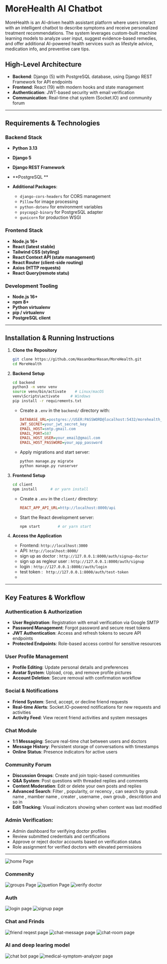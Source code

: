 # MoreHealth AI Chatbot
MoreHealth is an AI-driven health assistant platform where users interact with an intelligent chatbot to describe symptoms and receive personalized treatment recommendations. The system leverages custom-built machine learning models to analyze user input, suggest evidence-based remedies, and offer additional AI-powered health services such as lifestyle advice, medication info, and preventive care tips.

## High-Level Architecture

* **Backend**: Django (5) with PostgreSQL database, using Django REST Framework for API endpoints
* **Frontend**: React (19) with modern hooks and state management
* **Authentication**: JWT-based security with email verification
* **Communication**: Real-time chat system (Socket.IO) and community forum

---

## Requirements & Technologies

### Backend Stack

* **Python 3.13**
* **Django 5**
* **Django REST Framework**
* **PostgreSQL **
* **Additional Packages**:

  * `django-cors-headers` for CORS management
  * `Pillow` for image processing
  * `python-dotenv` for environment variables
  * `psycopg2-binary` for PostgreSQL adapter
  * `gunicorn` for production WSGI

### Frontend Stack
* **Node.js 16+**
* **React (latest stable)**
* **Tailwind CSS (styling)**
* **React Context API (state management)**
* **React Router (client-side routing)**
* **Axios (HTTP requests)**
* **React Query(remote statu)**



### Development Tooling

* **Node.js 16+**
* **npm 8+**
* **Python virtualenv**
* **pip / virtualenv**
* **PostgreSQL client**


---

## Installation & Running Instructions

1. **Clone the Repository**

   ```bash
   git clone https://github.com/HasanOmarHasan/MoreHealth.git
   cd MoreHealth
   ```

2. **Backend Setup**

   ```bash
   cd backend
   python3 -m venv venv
   source venv/bin/activate    # Linux/macOS
   venv\Scripts\activate     # Windows
   pip install -r requirements.txt
   ```

   * Create a `.env` in the `backend/` directory with:

     ```ini
     DATABASE_URL=postgres://USER:PASSWORD@localhost:5432/morehealth_db
     JWT_SECRET=your_jwt_secret_key
     EMAIL_HOST=smtp.gmail.com
     EMAIL_PORT=587
     EMAIL_HOST_USER=your_email@gmail.com
     EMAIL_HOST_PASSWORD=your_app_password
     ```
   * Apply migrations and start server:

     ```bash
     python manage.py migrate
     python manage.py runserver
     ```

3. **Frontend Setup**

   ```bash
   cd client
   npm install      # or yarn install
   ```

   * Create a `.env` in the `client/` directory:

     ```ini
     REACT_APP_API_URL=http://localhost:8000/api
     ```
   * Start the React development server:

     ```bash
     npm start        # or yarn start
     ```

4. **Access the Application**

   * Frontend: `http://localhost:3000`
   * API: `http://localhost:8000/`
   * sign up as doctor : `http://127.0.0.1:8000/auth/signup-doctor`
   * sign up as regleur user : `http://127.0.0.1:8000/auth/signup`
   * login : `http://127.0.0.1:8000//auth/login`
   * test token : ` http://127.0.0.1:8000/auth/test-token`
   * 

---

## Key Features & Workflow

### Authentication & Authorization

* **User Registration**: Registration with email verification via Google SMTP
* **Password Management**: Forgot password and secure reset tokens
* **JWT Authentication**: Access and refresh tokens to secure API endpoints 
* **Protected Endpoints**: Role-based access control for sensitive resources

### User Profile Management

* **Profile Editing**: Update personal details and preferences
* **Avatar System**: Upload, crop, and remove profile pictures
* **Account Deletion**: Secure removal with confirmation workflow

### Social & Notifications

* **Friend System**: Send, accept, or decline friend requests
* **Real-time Alerts**: Socket.IO-powered notifications for new requests and activities
* **Activity Feed**: View recent friend activities and system messages

### Chat Module

* **1:1 Messaging**: Secure real-time chat between users and doctors
* **Message History**: Persistent storage of conversations with timestamps
* **Online Status**: Presence indicators for active users

### Community Forum

* **Discussion Groups**: Create and join topic-based communities
* **Q\&A System**: Post questions with threaded replies and comments
* **Content Moderation**: Edit or delete your own posts and replies
* **Advanced Search**: Filter , popularity, or recency , can search by groub name , mamber name , creater , username , own groub , describtion and so in 
* **Edit Tracking**: Visual indicators showing when content was last modified

### Admin Verification:

* Admin dashboard for verifying doctor profiles
* Review submitted credentials and certifications
* Approve or reject doctor accounts based on verification status
* Role assignment for verified doctors with elevated permissions



---


![home Page](screenshots/homepage.png)
### Commenity
![groups Page](screenshots/groups.png)
![quetion Page](screenshots/quetion.png)
![ verify doctor ](screenshots/verify_doctor.png)
### Auth
![ login page](screenshots/login.png)
![ signup page](screenshots/signup.png)
### Chat and Frinds
![ friend reqest page](screenshots/friend-reqest.png)
![ chat-message page](screenshots/chat-message.png)
![ chat-room page](screenshots/chat-chatroom.png)

### AI and deep learing model
![ chat bot page](screenshots/chatbot.jpg)
![ medical-symptom-analyzer page](screenshots/medical-symptom-analyzer.png)



